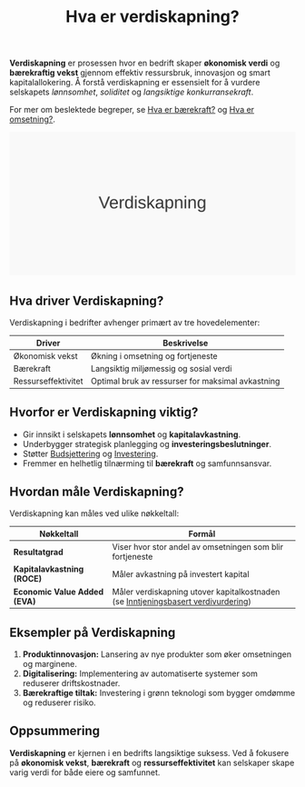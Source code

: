 ﻿---
title: "Hva er verdiskapning?"
seoTitle: "Verdiskapning | Hva det er og hvordan du måler det"
description: "Verdiskapning er prosessen der virksomheter skaper økonomisk verdi gjennom effektiv ressursbruk, innovasjon og lønnsom vekst. Lær hva som driver verdiskapning, hvordan den måles med nøkkeltall som resultatgrad og ROCE, og hvordan tiltak påvirker regnskapet."
summary: "Enkle forklaringer på verdiskapning, drivere, målemetoder og praktiske eksempler."
---

**Verdiskapning** er prosessen hvor en bedrift skaper **økonomisk verdi** og **bærekraftig vekst** gjennom effektiv ressursbruk, innovasjon og smart kapitalallokering. Å forstå verdiskapning er essensielt for å vurdere selskapets *lønnsomhet*, *soliditet* og *langsiktige konkurransekraft*.

For mer om beslektede begreper, se [Hva er bærekraft?](/blogs/regnskap/baerekraft "Hva er Bærekraft? Prinsipper for Bærekraftsrapportering") og [Hva er omsetning?](/blogs/regnskap/hva-er-omsetning "Hva er Omsetning? Komplett Guide til Omsetningsanalyse").

![Illustrasjon som viser konseptet verdiskapning](verdiskapning-image.svg)

## Hva driver Verdiskapning?

Verdiskapning i bedrifter avhenger primært av tre hovedelementer:

| Driver               | Beskrivelse                                                      |
|----------------------|------------------------------------------------------------------|
| Økonomisk vekst      | Økning i omsetning og fortjeneste                                |
| Bærekraft            | Langsiktig miljømessig og sosial verdi                           |
| Ressurseffektivitet  | Optimal bruk av ressurser for maksimal avkastning                |

## Hvorfor er Verdiskapning viktig?

- Gir innsikt i selskapets **lønnsomhet** og **kapitalavkastning**.
- Underbygger strategisk planlegging og **investeringsbeslutninger**.
- Støtter [Budsjettering](/blogs/regnskap/hva-er-budsjettering "Hva er Budsjettering? Komplett Guide til Budsjettplanlegging") og [Investering](/blogs/regnskap/hva-er-investere "Hva er å Investere? Komplett Guide til Investeringer i Regnskap").
- Fremmer en helhetlig tilnærming til **bærekraft** og samfunnsansvar.

## Hvordan måle Verdiskapning?

Verdiskapning kan måles ved ulike nøkkeltall:

| Nøkkeltall                       | Formål                                                         |
|----------------------------------|----------------------------------------------------------------|
| **Resultatgrad**                 | Viser hvor stor andel av omsetningen som blir fortjeneste       |
| **Kapitalavkastning (ROCE)**     | Måler avkastning på investert kapital                           |
| **Economic Value Added (EVA)**   | Måler verdiskapning utover kapitalkostnaden (se [Inntjeningsbasert verdivurdering](/blogs/regnskap/hva-er-inntjeningsbasert-verdivurdering "Hva er Inntjeningsbasert Verdivurdering? Komplett Guide til Verdsettelsesmetoder")) |

## Eksempler på Verdiskapning

1. **Produktinnovasjon:** Lansering av nye produkter som øker omsetningen og marginene.
2. **Digitalisering:** Implementering av automatiserte systemer som reduserer driftskostnader.
3. **Bærekraftige tiltak:** Investering i grønn teknologi som bygger omdømme og reduserer risiko.

## Oppsummering

**Verdiskapning** er kjernen i en bedrifts langsiktige suksess. Ved å fokusere på **økonomisk vekst**, **bærekraft** og **ressurseffektivitet** kan selskaper skape varig verdi for både eiere og samfunnet.










